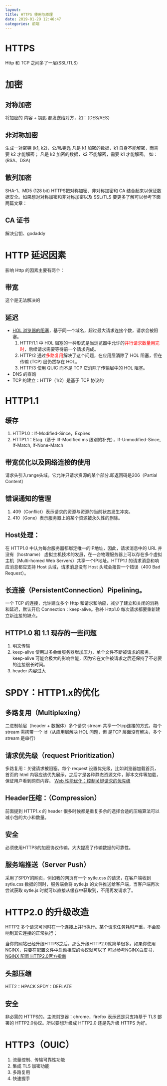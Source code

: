 ```yaml
---
layout:
title: HTTPS 使用与原理
date: 2019-01-29 12:46:47
categories: 前端
---
```


# HTTPS
Http 和 TCP 之间多了一层(SSL/TLS)
<!-- more -->
# 加密

## 对称加密
将加密的 内容 + 钥匙 都发送给对方，如：（DES/AES）

## 非对称加密
生成一对密钥 (k1, k2)，公/私钥匙
凡是 k1 加密的数据，k1 自身不能解密，而需要 k2 才能解密；
凡是 k2 加密的数据，k2 不能解密，需要 k1 才能解密。
如：(RSA、DSA)

## 散列加密
SHA-1、MD5 (128 bit)
HTTPS把对称加密、非对称加密和 CA 结合起来以保证数据安全。如果想对对称加密和非对称加密以及 SSL/TLS 要更多了解可以参考下面两篇文章：


## CA 证书
解决公钥、godaddy

# HTTP 延迟因素

影响 Http 的因素主要有两个：

## 带宽
这个是无法解决的

## 延迟

* [HOL 浏览器的阻塞](https://en.wikipedia.org/wiki/Head-of-line_blocking)，基于同一个域名，超过最大请求连接个数，请求会被阻塞。
	1. HTTP/1.1 中 HOL 阻塞的一种形式是当浏览器中允许的<font color="red">并行请求数量用完时</font>，后续请求需要等待前一个请求完成。
	2. HTTP/2 通过<font color="red">多路复用</font>解决了这个问题，在应用层消除了 HOL 阻塞，但在传输 (TCP) 层仍然存在 HOL。
	3. HTTP/3 使用 QUIC 而不是 TCP 它消除了传输层中的 HOL 阻塞。
*  DNS 的查询
*  TCP 的建立：HTTP（1/2）是基于 TCP 协议的

# HTTP1.1

##  缓存
1. HTTP1.0：If-Modified-Since，Expires
2. HTTP1.1：Etag（基于 lIf-Modified ms 级别的补充），If-Unmodified-Since, If-Match, If-None-Match

## 带宽优化以及网络连接的使用

请求头引入range头域。它允许只请求资源的某个部分.即返回码是206（Partial Content）

## 错误通知的管理

1. 409（Conflict）表示请求的资源与资源的当前状态发生冲突。
2. 410（Gone）表示服务器上的某个资源被永久性的删除。

## Host处理：

在 HTTP1.0 中认为每台服务器都绑定唯一的IP地址，因此，请求消息中的 URL 并没有（hostname）
虚拟主机技术的发展，在一台物理服务器上可以存在多个虚拟主机（Multi-homed Web Servers）共享一个IP地址。HTTP1.1 的请求消息和响应消息都应支持 Host 头域，请求消息没有 Host 头域会报告一个错误（400 Bad Request）。

## 长连接（PersistentConnection）Pipelining。

一个 TCP 的连接，允许建立多个 Http 和请求和响应，减少了建立和关闭的消耗和延迟，默认开启 Connection：keep-alive。弥补 Http1.0 每次请求都要重新建立新连接的缺点。


##  HTTP1.0 和 1.1 现存的一些问题

1. 明文传输
2. keep-alive 使用过多会给服务器增加压力，单个文件不断被请求的服务，keep-alive 可能会极大的影响性能，因为它在文件被请求之后还保持了不必要的连接很长时间。
3. header 内容过大

# SPDY：HTTP1.x的优化
## 多路复用（Multiplexing）
二进制帧层（header + 数据体）多个请求 stream 共享一个tcp连接的方式，每个 stream 需携带一个 id（从应用层解决 HOL 问题，但 是TCP 层面没有解决，多个 stream 是串行）

## 请求优先级（request Prioritization）

多路复用：关键请求被阻塞。每个 request 设置优先级，比如浏览器加载首页，首页的 html 内容应该优先展示，之后才是各种静态资源文件，脚本文件等加载，保证用户看到网页内容。
[Web 性能优化：控制关键请求的优先级](https://mp.weixin.qq.com/s/XKYWFzgiFizhTXdv2WmHlg)

## Header压缩：（Compression）
前面提到 HTTP1.x 的 header 很多时候都是重复多余的选择合适的压缩算法可以减小包的大小和数量。

## 安全

必须使用HTTPS的加密协议传输，大大提高了传输数据的可靠性。
## 服务端推送（Server Push）

采用了SPDY的网页，例如我的网页有一个 sytle.css 的请求，在客户端收到 sytle.css 数据的同时，服务端会将 sytle.js 的文件推送给客户端，当客户端再次尝试获取 sytle.js 时就可以直接从缓存中获取到，不用再发请求了。


# HTTP2.0 的升级改造

HTTP2 多个请求可同时在一个连接上并行执行。某个请求任务耗时严重，不会影响到其它连接的正常执行；

当你的网站已经升级HTTPS之后，那么升级HTTP2.0就简单很多。如果你使用NGINX，只要在配置文件中启动相应的协议就可以了
可以参考NGINX白皮书，[NGINX 配置 HTTP2.0官方指南](https://www.nginx.com/blog/nginx-1-9-5/)

## 头部压缩
HTT2：HPACK
SPDY：DEFLATE

## 安全
非必需的 HTTPS的。主流浏览器：chrome，firefox 表示还是只支持基于 TLS 部署的 HTTP2.0协议。所以要想升级成 HTTP2.0 还是先升级 HTTPS 为好。

# HTTP3（OUIC）

1. 流量控制、传输可靠性功能
2. 集成 TLS 加密功能
3. 多路复用
4. 快速握手
